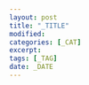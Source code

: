 ```yaml
---
layout: post
title: "_TITLE"
modified:
categories: [_CAT]
excerpt:
tags: [_TAG]
date: _DATE
---
```


